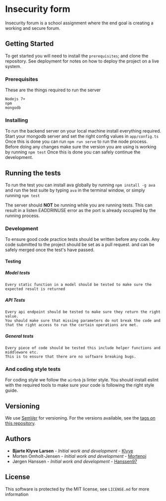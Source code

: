 # Insecurity form

Insecurity forum is a school assignment where the end goal is creating a working and secure forum.

## Getting Started

To get started you will need to install the `prerequisites`; and clone the repository.
See deployment for notes on how to deploy the project on a live system.

### Prerequisites

These are the things required to run the server

```
Nodejs 7+
npm
mongodb
```

### Installing

To run the backend server on your local machine install everything required.
Start your mongodb server and set the right config values in `app/config.ts`
Once this is done you can run `npm run serve` to run the node process.
Before doing any changes make sure the version you are using is working by running `npm test`
Once this is done you can safely continue the development.


## Running the tests

To run the test you can install ava globally by running `npm install -g ava`
and run the test suite by typing `ava` in the terminal window, or simply running `npm test`

The server should **NOT** be running while you are running tests. This can result in a listen EADDRINUSE error as the port is already occupied by the running process.

### Development

To ensure good code practice tests should be written before any code.
Any code submitted to the project should be set as a pull request.
and can be safely merged once the test's have passed.


#### Testing

##### Model tests

```
Every static function in a model should be tested to make sure the expected result is returned
```

##### API Tests

```
Every api endpoint should be tested to make sure they return the right value.
You should make sure that missing parameters do not break the code and
that the right access to run the certain operations are met.
```

##### General tests

```
Every piece of code should be tested this include helper functions and middleware etc.
This is to ensure that there are no software breaking bugs.
```


### And coding style tests

For coding style we follow the `airbnb` js linter style.
You should install eslint with the required tools to make sure your code is following
the right style guide.

## Versioning

We use [SemVer](http://semver.org/) for versioning. For the versions available, see the [tags on this repository](https://github.com/Glasier/Octane-Server/tags).

## Authors

* **Bjarte Klyve Larsen** - *Initial work and development* - [Klyve](https://github.com/klyve)
* Morten Omholt-Jensen - *Initial work and development* - [Mortenoj](https://github.com/mortenoj)
* Jørgen Hanssen - *Initial work and development* - [Hanssen97](https://github.com/hanssen97)

## License

This software is protected by the MIT license, see `LICENSE.md` for more information
